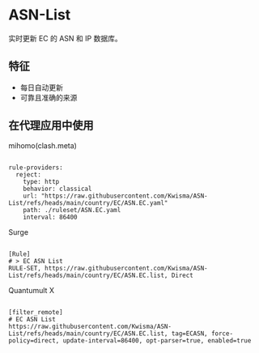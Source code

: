 
# ASN-List

实时更新 EC 的 ASN 和 IP 数据库。

## 特征

- 每日自动更新
- 可靠且准确的来源

## 在代理应用中使用

mihomo(clash.meta)

<pre><code class="language-javascript">
rule-providers:
  reject:
    type: http
    behavior: classical
    url: "https://raw.githubusercontent.com/Kwisma/ASN-List/refs/heads/main/country/EC/ASN.EC.yaml"
    path: ./ruleset/ASN.EC.yaml
    interval: 86400
</code></pre>

Surge

<pre><code class="language-javascript">
[Rule]
# > EC ASN List
RULE-SET, https://raw.githubusercontent.com/Kwisma/ASN-List/refs/heads/main/country/EC/ASN.EC.list, Direct
</code></pre>

Quantumult X

<pre><code class="language-javascript">
[filter_remote]
# EC ASN List
https://raw.githubusercontent.com/Kwisma/ASN-List/refs/heads/main/country/EC/ASN.EC.list, tag=ECASN, force-policy=direct, update-interval=86400, opt-parser=true, enabled=true
</code></pre>
